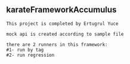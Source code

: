 ## karateFrameworkAccumulus

```
This project is completed by Ertugrul Yuce 

mock api is created according to sample file 

there are 2 runners in this framework: 
#1- run by tag 
#2- run regression 
```